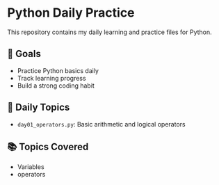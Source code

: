 # Python Daily Practice

This repository contains my daily learning and practice files for Python.

## 📅 Goals
- Practice Python basics daily
- Track learning progress
- Build a strong coding habit

## 🔢 Daily Topics

- `day01_operators.py`: Basic arithmetic and logical operators

## 📚 Topics Covered
- Variables
- operators

